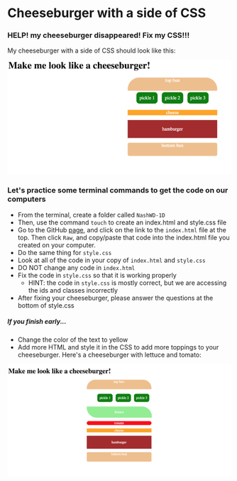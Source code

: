 # Cheeseburger with a side of CSS

### HELP! my cheeseburger disappeared! Fix my CSS!!!

My cheeseburger with a side of CSS should look like this:

![cheeseburger](/images/cheeseburger.png)

### Let's practice some terminal commands to get the code on our computers
* From the terminal, create a folder called `NashWD-1D`
* Then, use the command `touch` to create an index.html and style.css file
* Go to the GitHub [page](https://github.com/codebug-us/NashWD-1D), and click on the link to the `index.html` file at the top. Then click `Raw`, and copy/paste that code into the index.html file you created on your computer. 
* Do the same thing for `style.css`	
* Look at all of the code in your copy of `index.html` and `style.css`
* DO NOT change any code in `index.html`
* Fix the code in `style.css` so that it is working properly
  * HINT: the code in `style.css` is mostly correct, but we are accessing the ids and classes incorrectly
* After fixing your cheeseburger, please answer the questions at the bottom of style.css


##### If you finish early...
* Change the color of the text to yellow
* Add more HTML and style it in the CSS to add more toppings to your cheeseburger. Here's a cheeseburger with lettuce and tomato:

![loaded-cheeseburger](/images/loaded-cheeseburger.png)
